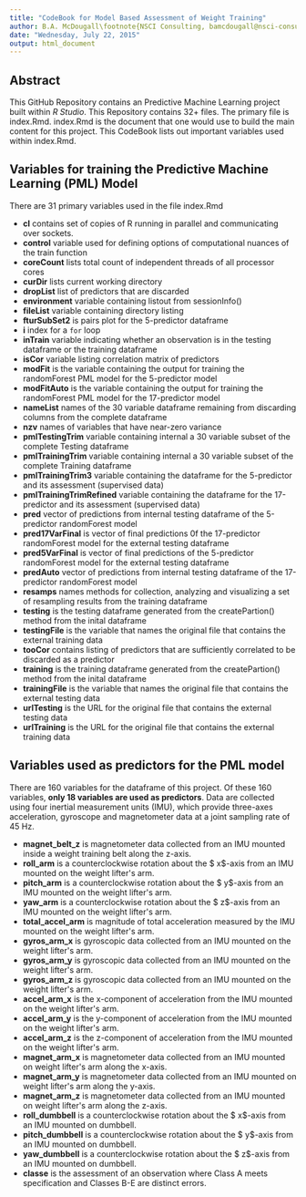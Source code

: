```yaml
---
title: "CodeBook for Model Based Assessment of Weight Training"
author: B.A. McDougall\footnote{NSCI Consulting, bamcdougall@nsci-consulting.com}
date: "Wednesday, July 22, 2015"
output: html_document
---
```


## Abstract

This GitHub Repository contains an Predictive Machine Learning project built within *R Studio*.  This Repository contains 32+ files.  The primary file is index.Rmd.  index.Rmd is the document that one would use to build the main content for this project.  This CodeBook lists out important variables used within index.Rmd.

## Variables for training the Predictive Machine Learning (PML) Model
There are 31 primary variables used in the file index.Rmd

* **cl** contains set of copies of R running in parallel and communicating over sockets.
* **control** variable used for defining options of computational nuances of the train function
* **coreCount** lists total count of independent threads of all processor cores
* **curDir** lists current working directory
* **dropList** list of predictors that are discarded 
* **environment** variable containing listout from sessionInfo()
* **fileList** variable containing directory listing
* **fturSubSet2** is pairs plot for the 5-predictor dataframe
* **i** index for a ```for``` loop
* **inTrain** variable indicating whether an observation is in the testing dataframe or the training dataframe
* **isCor** variable listing correlation matrix of predictors 
* **modFit** is the variable containing the output for training the randomForest PML model for the 5-predictor model
* **modFitAuto** is the variable containing the output for training the randomForest PML model for the 17-predictor model
* **nameList** names of the 30 variable dataframe remaining from discarding columns from the complete dataframe 
* **nzv** names of variables that have near-zero variance
* **pmlTestingTrim** variable containing internal a 30 variable subset of the complete Testing dataframe
* **pmlTrainingTrim** variable containing internal a 30 variable subset of the complete Training dataframe
* **pmlTrainingTrim3** variable containing the dataframe for the 5-predictor and its assessment (supervised data)
* **pmlTrainingTrimRefined** variable containing the dataframe for the 17-predictor and its assessment (supervised data)
* **pred** vector of predictions from internal testing dataframe of the 5-predictor randomForest model
* **pred17VarFinal** is vector of final predictions 0f the 17-predictor randomForest model for the external testing dataframe
* **pred5VarFinal** is vector of final predictions of the 5-predictor randomForest model for the external testing dataframe
* **predAuto** vector of predictions from internal testing dataframe of the 17-predictor randomForest model
* **resamps** names methods for collection, analyzing and visualizing a set of resampling results from the training dataframe
* **testing** is the testing dataframe generated from the createPartion() method from the inital dataframe
* **testingFile** is the variable that names the original file that contains the external training data
* **tooCor** contains listing of predictors that are sufficiently correlated to be discarded as a predictor
* **training** is the training dataframe generated from the createPartion() method from the inital dataframe
* **trainingFile** is the variable that names the original file that contains the external testing data
* **urlTesting** is the URL for the original file that contains the external testing data
* **urlTraining** is the URL for the original file that contains the external training data

## Variables used as predictors for the PML model

There are 160 variables for the dataframe of this project.  Of these 160 variables, **only 18 variables are used as predictors**.  Data are collected using four inertial measurement units (IMU), which provide three-axes acceleration, gyroscope and magnetometer data at a joint sampling rate of 45 Hz.

* **magnet_belt_z** is magnetometer data collected from an IMU mounted inside a weight training belt along the z-axis.
* **roll_arm** is a counterclockwise rotation about the $ x$-axis from an IMU mounted on the weight lifter's arm.
* **pitch_arm** is a counterclockwise rotation about the $ y$-axis from an IMU mounted on the weight lifter's arm.
* **yaw_arm** is a counterclockwise rotation about the $ z$-axis from an IMU mounted on the weight lifter's arm.
* **total_accel_arm** is magnitude of total acceleration measured by the IMU mounted on the weight lifter's arm.
* **gyros_arm_x** is gyroscopic data collected from an IMU mounted on the weight lifter's arm.
* **gyros_arm_y** is gyroscopic data collected from an IMU mounted on the weight lifter's arm.
* **gyros_arm_z** is gyroscopic data collected from an IMU mounted on the weight lifter's arm.
* **accel_arm_x** is the x-component of acceleration from the IMU mounted on the weight lifter's arm.
* **accel_arm_y** is the y-component of acceleration from the IMU mounted on the weight lifter's arm.
* **accel_arm_z** is the z-component of acceleration from the IMU mounted on the weight lifter's arm.
* **magnet_arm_x** is magnetometer data collected from an IMU mounted on weight lifter's arm along the x-axis.
* **magnet_arm_y** is magnetometer data collected from an IMU mounted on weight lifter's arm along the y-axis.
* **magnet_arm_z** is magnetometer data collected from an IMU mounted on weight lifter's arm along the z-axis.
* **roll_dumbbell** is a counterclockwise rotation about the $ x$-axis from an IMU mounted on dumbbell.
* **pitch_dumbbell** is a counterclockwise rotation about the $ y$-axis from an IMU mounted on dumbbell.
* **yaw_dumbbell** is a counterclockwise rotation about the $ z$-axis from an IMU mounted on dumbbell.
* **classe** is the assessment of an observation where Class A meets specification and Classes B-E are distinct errors.
